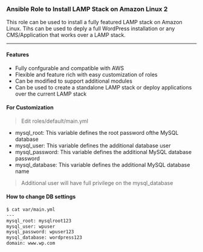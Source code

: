 ### Ansible Role to Install LAMP Stack on Amazon Linux 2

This role can be used to install a fully featured LAMP stack on Amazon Linux. Tihs can be used to deply a full WordPress installation or any CMS/Application that works over a LAMP stack.

---
#### Features
  - Fully confgurable and compatible with AWS
  - Flexible and feature rich with easy customization of roles
  - Can be modified to support additional modules
  - Can be used to create a standalone LAMP stack or deploy applications over the current LAMP stack

#### For Customization
> Edit roles/default/main.yml 
- mysql_root: This variable defines the root password ofthe MySQL database
- mysql_user: This variable defines the additional database user 
- mysql_password: This variable defines the additional MySQL database password
- mysql_database: This variable defines the additional MySQL database name
> Additional user will have full privilege on the mysql_database 

#### How to change DB settings

```sh
$ cat var/main.yml
---
mysql_root: mysqlroot123
mysql_user: wpuser
mysql_password: wpuser123
mysql_database: wordpress123
domain: www.wp.com
```
